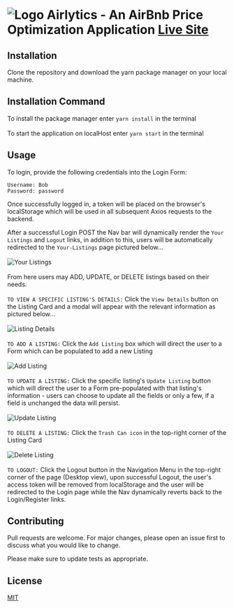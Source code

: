 # ![Logo](https://i.imgur.com/UPlNBo1.png) Airlytics - An AirBnb Price Optimization Application <a href="https://airlytics.netlify.com">Live Site</a>


## Installation
Clone the repository and download the yarn package manager on your local machine.

## Installation Command
To install the package manager enter ```yarn install``` in the terminal
<br/><br/>
To start the application on localHost enter ```yarn start``` in the terminal

## Usage
To login, provide the following credentials into the Login Form:

```
Username: Bob
Password: password
```

Once successfully logged in, a token will be placed on the browser's localStorage which will be used in all subsequent Axios requests to the backend.

After a successful Login POST the Nav bar will dynamically render the `Your Listings` and `Logout` links, in addition to this, users will be automatically redirected to the `Your-Listings` page pictured below...
<br/>
<br/>
![Your Listings](https://i.imgur.com/fMbsUi5.jpg)
<br />
<br />
From here users may ADD, UPDATE, or DELETE listings based on their needs.
<br/>
<br/>
`TO VIEW A SPECIFIC LISTING'S DETAILS:` Click the `View Details` button on the Listing Card and a modal will appear with the relevant information as pictured below...
<br/>
<br/>
![Listing Details](https://i.imgur.com/KGVoH9I.png)
<br/>
<br/>
`TO ADD A LISTING:` Click the `Add Listing` box which will direct the user to a Form which can be populated to add a new Listing
<br/>
<br/>
![Add Listing](https://i.imgur.com/p4D9eEH.png)
<br/>
<br/>
`TO UPDATE A LISTING:` Click the specific listing's `Update Listing` button which will direct the user to a Form pre-populated with that listing's information - users can choose to update all the fields or only a few, if a field is unchanged the data will persist.
<br/>
<br/>
![Update Listing](https://i.imgur.com/3Np8Rhb.png)
<br/>
<br/>
`TO DELETE A LISTING:` Click the `Trash Can icon` in the top-right corner of the Listing Card
<br/>
<br/>
![Delete Listing](https://i.imgur.com/Bzl04ZD.png)
<br/>
<br/>
`TO LOGOUT:` Click the Logout button in the Navigation Menu in the top-right corner of the page (Desktop view), upon successful Logout, the user's access token will be removed from localStorage and the user will be redirected to the Login page while the Nav dynamically reverts back to the Login/Register links.


## Contributing
Pull requests are welcome. For major changes, please open an issue first to discuss what you would like to change.

Please make sure to update tests as appropriate.

## License
[MIT](https://choosealicense.com/licenses/mit/)
